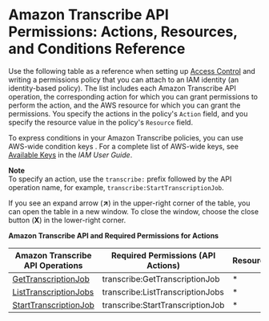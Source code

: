 # Amazon Transcribe API Permissions: Actions, Resources, and Conditions Reference<a name="asc-api-permissions-ref"></a>

Use the following table as a reference when setting up [Access Control](auth-and-access-control.md#access-control) and writing a permissions policy that you can attach to an IAM identity \(an identity\-based policy\)\. The list includes each Amazon Transcribe API operation, the corresponding action for which you can grant permissions to perform the action, and the AWS resource for which you can grant the permissions\. You specify the actions in the policy's `Action` field, and you specify the resource value in the policy's `Resource` field\. 

To express conditions in your Amazon Transcribe policies, you can use AWS\-wide condition keys \. For a complete list of AWS\-wide keys, see [Available Keys](http://docs.aws.amazon.com/IAM/latest/UserGuide/reference_policies_elements.html#AvailableKeys) in the *IAM User Guide*\. 

**Note**  
To specify an action, use the `transcribe:` prefix followed by the API operation name, for example, `transcribe:StartTranscriptionJob`\.

If you see an expand arrow \(**↗**\) in the upper\-right corner of the table, you can open the table in a new window\. To close the window, choose the close button \(**X**\) in the lower\-right corner\.


**Amazon Transcribe API and Required Permissions for Actions**  

| Amazon Transcribe API Operations | Required Permissions \(API Actions\) | Resources | 
| --- | --- | --- | 
| [GetTranscriptionJob](API_GetTranscriptionJob.md) | transcribe:GetTranscriptionJob | \* | 
| [ListTranscriptionJobs](API_ListTranscriptionJobs.md) | transcribe:ListTranscriptionJobs | \* | 
| [StartTranscriptionJob](API_StartTranscriptionJob.md) | transcribe:StartTranscriptionJob | \* | 